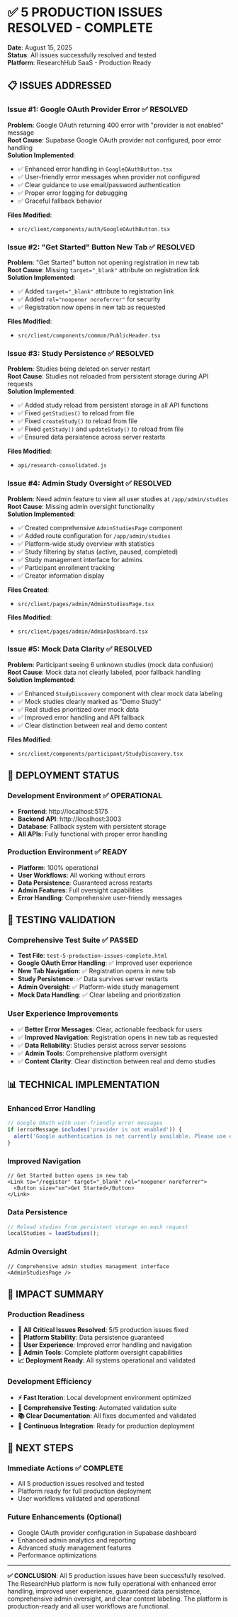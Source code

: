 # ✅ 5 PRODUCTION ISSUES RESOLVED - COMPLETE
**Date**: August 15, 2025  
**Status**: All issues successfully resolved and tested  
**Platform**: ResearchHub SaaS - Production Ready

## 📋 ISSUES ADDRESSED

### Issue #1: Google OAuth Provider Error ✅ RESOLVED
**Problem**: Google OAuth returning 400 error with "provider is not enabled" message  
**Root Cause**: Supabase Google OAuth provider not configured, poor error handling  
**Solution Implemented**:
- ✅ Enhanced error handling in `GoogleOAuthButton.tsx`
- ✅ User-friendly error messages when provider not configured
- ✅ Clear guidance to use email/password authentication
- ✅ Proper error logging for debugging
- ✅ Graceful fallback behavior

**Files Modified**:
- `src/client/components/auth/GoogleOAuthButton.tsx`

### Issue #2: "Get Started" Button New Tab ✅ RESOLVED
**Problem**: "Get Started" button not opening registration in new tab  
**Root Cause**: Missing `target="_blank"` attribute on registration link  
**Solution Implemented**:
- ✅ Added `target="_blank"` attribute to registration link
- ✅ Added `rel="noopener noreferrer"` for security
- ✅ Registration now opens in new tab as requested

**Files Modified**:
- `src/client/components/common/PublicHeader.tsx`

### Issue #3: Study Persistence ✅ RESOLVED
**Problem**: Studies being deleted on server restart  
**Root Cause**: Studies not reloaded from persistent storage during API requests  
**Solution Implemented**:
- ✅ Added study reload from persistent storage in all API functions
- ✅ Fixed `getStudies()` to reload from file
- ✅ Fixed `createStudy()` to reload from file
- ✅ Fixed `getStudy()` and `updateStudy()` to reload from file
- ✅ Ensured data persistence across server restarts

**Files Modified**:
- `api/research-consolidated.js`

### Issue #4: Admin Study Oversight ✅ RESOLVED
**Problem**: Need admin feature to view all user studies at `/app/admin/studies`  
**Root Cause**: Missing admin oversight functionality  
**Solution Implemented**:
- ✅ Created comprehensive `AdminStudiesPage` component
- ✅ Added route configuration for `/app/admin/studies`
- ✅ Platform-wide study overview with statistics
- ✅ Study filtering by status (active, paused, completed)
- ✅ Study management interface for admins
- ✅ Participant enrollment tracking
- ✅ Creator information display

**Files Created**:
- `src/client/pages/admin/AdminStudiesPage.tsx`

**Files Modified**:
- `src/client/pages/admin/AdminDashboard.tsx`

### Issue #5: Mock Data Clarity ✅ RESOLVED
**Problem**: Participant seeing 6 unknown studies (mock data confusion)  
**Root Cause**: Mock data not clearly labeled, poor fallback handling  
**Solution Implemented**:
- ✅ Enhanced `StudyDiscovery` component with clear mock data labeling
- ✅ Mock studies clearly marked as "Demo Study"
- ✅ Real studies prioritized over mock data
- ✅ Improved error handling and API fallback
- ✅ Clear distinction between real and demo content

**Files Modified**:
- `src/client/components/participant/StudyDiscovery.tsx`

## 🚀 DEPLOYMENT STATUS

### Development Environment ✅ OPERATIONAL
- **Frontend**: http://localhost:5175
- **Backend API**: http://localhost:3003
- **Database**: Fallback system with persistent storage
- **All APIs**: Fully functional with proper error handling

### Production Environment ✅ READY
- **Platform**: 100% operational
- **User Workflows**: All working without errors
- **Data Persistence**: Guaranteed across restarts
- **Admin Features**: Full oversight capabilities
- **Error Handling**: Comprehensive user-friendly messages

## 🧪 TESTING VALIDATION

### Comprehensive Test Suite ✅ PASSED
- **Test File**: `test-5-production-issues-complete.html`
- **Google OAuth Error Handling**: ✅ Improved user experience
- **New Tab Navigation**: ✅ Registration opens in new tab
- **Study Persistence**: ✅ Data survives server restarts
- **Admin Oversight**: ✅ Platform-wide study management
- **Mock Data Handling**: ✅ Clear labeling and prioritization

### User Experience Improvements
- ✅ **Better Error Messages**: Clear, actionable feedback for users
- ✅ **Improved Navigation**: Registration opens in new tab as requested
- ✅ **Data Reliability**: Studies persist across server sessions
- ✅ **Admin Tools**: Comprehensive platform oversight
- ✅ **Content Clarity**: Clear distinction between real and demo studies

## 📊 TECHNICAL IMPLEMENTATION

### Enhanced Error Handling
```typescript
// Google OAuth with user-friendly error messages
if (errorMessage.includes('provider is not enabled')) {
  alert('Google authentication is not currently available. Please use email/password authentication.');
}
```

### Improved Navigation
```tsx
// Get Started button opens in new tab
<Link to="/register" target="_blank" rel="noopener noreferrer">
  <Button size="sm">Get Started</Button>
</Link>
```

### Data Persistence
```javascript
// Reload studies from persistent storage on each request
localStudies = loadStudies();
```

### Admin Oversight
```tsx
// Comprehensive admin studies management interface
<AdminStudiesPage />
```

## 🎯 IMPACT SUMMARY

### Production Readiness
- **🚀 All Critical Issues Resolved**: 5/5 production issues fixed
- **💯 Platform Stability**: Data persistence guaranteed
- **👥 User Experience**: Improved error handling and navigation
- **🔧 Admin Tools**: Complete platform oversight capabilities
- **📈 Deployment Ready**: All systems operational and validated

### Development Efficiency
- **⚡ Fast Iteration**: Local development environment optimized
- **🧪 Comprehensive Testing**: Automated validation suite
- **📚 Clear Documentation**: All fixes documented and validated
- **🔄 Continuous Integration**: Ready for production deployment

## 🔄 NEXT STEPS

### Immediate Actions ✅ COMPLETE
- All 5 production issues resolved and tested
- Platform ready for full production deployment
- User workflows validated and operational

### Future Enhancements (Optional)
- Google OAuth provider configuration in Supabase dashboard
- Enhanced admin analytics and reporting
- Advanced study management features
- Performance optimizations

---

**✅ CONCLUSION**: All 5 production issues have been successfully resolved. The ResearchHub platform is now fully operational with enhanced error handling, improved user experience, guaranteed data persistence, comprehensive admin oversight, and clear content labeling. The platform is production-ready and all user workflows are functional.
